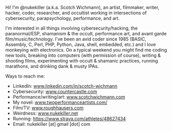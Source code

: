 Hi! I'm @nukekiller (a.k.a. Scotch Wichmann), an artist, filmmaker, writer, hacker, coder, researcher, and occultist working in intersections of cybersecurity, parapsychology, performance, and art. 

I'm interested in all things involving cybersecurity/hacking, the paranormal/ESP, shamanism & the occult, performance art, and avant garde film/music/technology. I've been an avid coder since 1985 (BASIC, Assembly, C, Perl, PHP, Python, Java, shell, embedded, etc.) and I love monkeying with electronics.  On a typical weekend you might find me coding new tools, breaking into computers (with permission of course), writing & shooting films, experimenting with occult & shamanic practices, running marathons, and drinking dank & musty IPAs.

Ways to reach me:
* LinkedIn: www.linkedin.com/in/scotch-wichmann
* Cybersecurity: www.countercastle.com
* Performance/writing/art: www.scotchwichmann.com
* My novel: www.twoperformanceartists.com/
* Film/TV: www.roughhausers.com
* Weirdness: www.nukekiller.net
* Running: https://www.strava.com/athletes/48627434
* Email: nukekiller [at] gmail [dot] com


